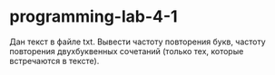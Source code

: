 # programming-lab-4-1
Дан текст в файле txt. Вывести частоту повторения букв, частоту повторения двухбуквенных сочетаний (только тех, которые встречаются в тексте).
